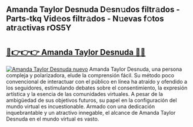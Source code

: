 ## Amanda Taylor Desnuda D𝚎sn𝚞dos filtr𝚊dos - Parts-tkq Vid𝚎os filtr𝚊dos - N𝚞evas f𝚘tos atr𝚊ctivas rOS5Y

# <h2><a href="http://mb5tae.tromn.icu/?c=Amanda+Taylor+Desnuda">🔗👉👉👉 Amanda Taylor Desnuda 🔗🔗</a></h2>

[![Amanda Taylor Desnuda nuevo](https://i.imgur.com/pEAQMta.gif)](http://mb5tae.tromn.icu/?c=Amanda+Taylor+Desnuda)
Amanda Taylor Desnuda, una persona compleja y polarizadora, elude la comprensión fácil. Su método poco convencional de interactuar con el público en línea ha atraído y ofendido a los seguidores, estimulando debates sobre el consentimiento, la expresión artística y la esencia de las comunidades virtuales. A pesar de la ambigüedad de sus objetivos futuros, su papel en la configuración del mundo virtual es incuestionable. Armado con una dedicación inquebrantable y un atractivo innegable, el alcance de Amanda Taylor Desnuda en el mundo virtual es vasto.
